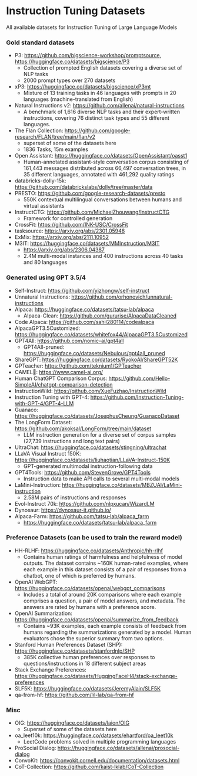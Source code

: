 # Instruction Tuning Datasets
All available datasets for Instruction Tuning of Large Language Models

### Gold standard datasets 
- P3: https://github.com/bigscience-workshop/promptsource, https://huggingface.co/datasets/bigscience/P3
  - Collection of prompted English datasets covering a diverse set of NLP tasks
  - 2000 prompt types over 270 datasets
- xP3: https://huggingface.co/datasets/bigscience/xP3mt
  - Mixture of 13 training tasks in 46 languages with prompts in 20 languages (machine-translated from English)
- Natural Instructions v2: https://github.com/allenai/natural-instructions
  - A benchmark of 1,616 diverse NLP tasks and their expert-written instructions, covering 76 distinct task types and 55 different languages.
- The Flan Collection: https://github.com/google-research/FLAN/tree/main/flan/v2 
  - superset of some of the datasets here
  -  1836 Tasks, 15m examples 
- Open Assistant: https://huggingface.co/datasets/OpenAssistant/oasst1
  - Human-annotated assistant-style conversation corpus consisting of 161,443 messages distributed across 66,497 conversation trees, in 35 different languages, annotated with 461,292 quality ratings
- databricks-dolly-15k: https://github.com/databrickslabs/dolly/tree/master/data
- PRESTO: https://github.com/google-research-datasets/presto
  - 550K contextual multilingual conversations between humans and virtual assistants
- InstructCTG: https://github.com/MichaelZhouwang/InstructCTG
  - Framework for controlled generation
- CrossFit: https://github.com/INK-USC/CrossFit
- tasksource: https://arxiv.org/abs/2301.05948
- ExMix: https://arxiv.org/abs/2111.10952
- M3IT: https://huggingface.co/datasets/MMInstruction/M3IT
  - https://arxiv.org/abs/2306.04387
  - 2.4M multi-modal instances and 400 instructions across 40 tasks and 80 languages





### Generated using GPT 3.5/4

- Self-Instruct: https://github.com/yizhongw/self-instruct
- Unnatural Instructions: https://github.com/orhonovich/unnatural-instructions
- Alpaca: https://huggingface.co/datasets/tatsu-lab/alpaca
  - Alpaca-Clean: https://github.com/gururise/AlpacaDataCleaned
- Code Alpaca: https://github.com/sahil280114/codealpaca
- AlpacaGPT3.5Customized: https://huggingface.co/datasets/whitefox44/AlpacaGPT3.5Customized
- GPT4All: https://github.com/nomic-ai/gpt4all
  - GPT4All-pruned: https://huggingface.co/datasets/Nebulous/gpt4all_pruned
- ShareGPT: https://huggingface.co/datasets/RyokoAI/ShareGPT52K
- GPTeacher: https://github.com/teknium1/GPTeacher
- CAMEL🐪: https://www.camel-ai.org/
- Human ChatGPT Comparison Corpus: https://github.com/Hello-SimpleAI/chatgpt-comparison-detection
- InstructionWild: https://github.com/XueFuzhao/InstructionWild
- Instruction Tuning with GPT-4: https://github.com/Instruction-Tuning-with-GPT-4/GPT-4-LLM
- Guanaco: https://huggingface.co/datasets/JosephusCheung/GuanacoDataset
- The LongForm Dataset: https://github.com/akoksal/LongForm/tree/main/dataset
  - LLM instruction generation for a diverse set of corpus samples (27,739 instructions and long text pairs)
- UltraChat: https://huggingface.co/datasets/stingning/ultrachat
- LLaVA Visual Instruct 150K: https://huggingface.co/datasets/liuhaotian/LLaVA-Instruct-150K
  - GPT-generated multimodal instruction-following data
- GPT4Tools: https://github.com/StevenGrove/GPT4Tools
  - Instruction data to make API calls to several multi-modal models
- LaMini-Instruction: https://huggingface.co/datasets/MBZUAI/LaMini-instruction
  - 2.58M pairs of instructions and responses
- Evol-Instruct 70k: https://github.com/nlpxucan/WizardLM
- Dynosaur: https://dynosaur-it.github.io/
- Alpaca-Farm: https://github.com/tatsu-lab/alpaca_farm
  - https://huggingface.co/datasets/tatsu-lab/alpaca_farm

### Preference Datasets (can be used to train the reward model)
- HH-RLHF: https://huggingface.co/datasets/Anthropic/hh-rlhf
  - Contains human ratings of harmfulness and helpfulness of model outputs. The dataset contains ~160K human-rated examples, where each example in this dataset consists of a pair of responses from a chatbot, one of which is preferred by humans.
- OpenAI WebGPT: https://huggingface.co/datasets/openai/webgpt_comparisons
  - Includes a total of around 20K comparisons where each example comprises a question, a pair of model answers, and metadata. The answers are rated by humans with a preference score.
- OpenAI Summarization: https://huggingface.co/datasets/openai/summarize_from_feedback
  - Contains ~93K examples, each example consists of feedback from humans regarding the summarizations generated by a model. Human evaluators chose the superior summary from two options.
- Stanford Human Preferences Dataset (SHP): https://huggingface.co/datasets/stanfordnlp/SHP
  - 385K collective human preferences over responses to questions/instructions in 18 different subject areas
- Stack Exchange Preferences: https://huggingface.co/datasets/HuggingFaceH4/stack-exchange-preferences
- SLF5K: https://huggingface.co/datasets/JeremyAlain/SLF5K
-  qa-from-hf: https://github.com/lil-lab/qa-from-hf

### Misc
- OIG: https://huggingface.co/datasets/laion/OIG
  - Superset of some of the datasets here
- oa_leet10k: https://huggingface.co/datasets/ehartford/oa_leet10k
  - LeetCode problems solved in multiple programming languages
- ProSocial Dialog: https://huggingface.co/datasets/allenai/prosocial-dialog
- ConvoKit: https://convokit.cornell.edu/documentation/datasets.html
- CoT-Collection: https://github.com/kaist-lklab/CoT-Collection
